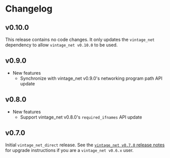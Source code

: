 # Changelog

## v0.10.0

This release contains no code changes. It only updates the `vintage_net`
dependency to allow `vintage_net v0.10.0` to be used.

## v0.9.0

* New features
  * Synchronize with vintage_net v0.9.0's networking program path API update

## v0.8.0

* New features
  * Support vintage_net v0.8.0's `required_ifnames` API update

## v0.7.0

Initial `vintage_net_direct` release. See the [`vintage_net v0.7.0` release
notes](https://github.com/nerves-networking/vintage_net/releases/tag/v0.7.0)
for upgrade instructions if you are a `vintage_net v0.6.x` user.
